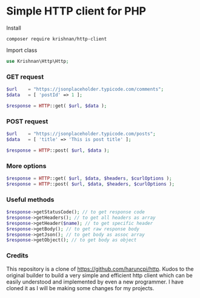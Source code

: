 
# Simple HTTP client for PHP

Install  
```
composer require krishnan/http-client
```  

Import class  
```php
use Krishnan\Http\Http;
```

### GET request
```php
$url    = "https://jsonplaceholder.typicode.com/comments";
$data   = [ 'postId' => 1 ];

$response = HTTP::get( $url, $data );
```
### POST request
```php
$url    = "https://jsonplaceholder.typicode.com/posts";
$data   = [ 'title' => 'This is post title' ];

$response = HTTP::post( $url, $data );
```

### More options
```php
$response = HTTP::get( $url, $data, $headers, $curlOptions );
$response = HTTP::post( $url, $data, $headers, $curlOptions );
```

### Useful methods
```php
$response->getStatusCode(); // to get response code
$response->getHeaders(); // to get all headers as array
$response->getHeader($name); // to get specific header
$response->getBody(); // to get raw response body
$response->getJson(); // to get body as assoc array
$response->getObject(); // to get body as object
```

### Credits
This repository is a clone of https://github.com/haruncpi/http. Kudos to the original builder to build a very simple and efficient http client which can be easily understood and implemented by even a new programmer. I have cloned it as I will be making some changes for my projects. 